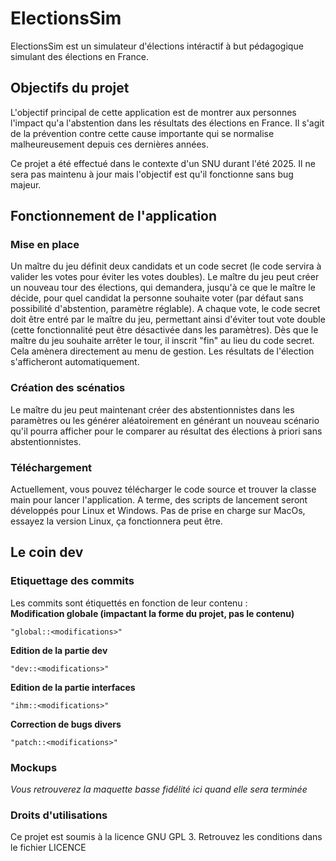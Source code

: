 # ElectionsSim
ElectionsSim est un simulateur d'élections intéractif à but pédagogique simulant des élections en France.

## Objectifs du projet
L'objectif principal de cette application est de montrer aux personnes l'impact qu'a l'abstention dans les résultats des élections en France. Il s'agit de la prévention contre cette cause importante qui se normalise malheureusement depuis ces dernières années.  

Ce projet a été effectué dans le contexte d'un SNU durant l'été 2025. Il ne sera pas maintenu à jour mais l'objectif est qu'il fonctionne sans bug majeur.

## Fonctionnement de l'application
### Mise en place
Un maître du jeu définit deux candidats et un code secret (le code servira à valider les votes pour éviter les votes doubles). Le maître du jeu peut créer un nouveau tour des élections, qui demandera, jusqu'à ce que le maître le décide, pour quel candidat la personne souhaite voter (par défaut sans possibilité d'abstention, paramètre réglable). A chaque vote, le code secret doit être entré par le maître du jeu, permettant ainsi d'éviter tout vote double (cette fonctionnalité peut être désactivée dans les paramètres). Dès que le maître du jeu souhaite arrêter le tour, il inscrit "fin" au lieu du code secret. Cela amènera directement au menu de gestion. Les résultats de l'élection s'afficheront automatiquement.  

### Création des scénatios
Le maître du jeu peut maintenant créer des abstentionnistes dans les paramètres ou les générer aléatoirement en générant un nouveau scénario qu'il pourra afficher pour le comparer au résultat des élections à priori sans abstentionnistes.  

### Téléchargement
Actuellement, vous pouvez télécharger le code source et trouver la classe main pour lancer l'application. A terme, des scripts de lancement seront développés pour Linux et Windows. Pas de prise en charge sur MacOs, essayez la version Linux, ça fonctionnera peut être.

## Le coin dev
### Etiquettage des commits
Les commits sont étiquettés en fonction de leur contenu :  
**Modification globale (impactant la forme du projet, pas le contenu)**
```
"global::<modifications>"
```

**Edition de la partie dev**
```
"dev::<modifications>"
```

**Edition de la partie interfaces**
```
"ihm::<modifications>"
```

**Correction de bugs divers**
```
"patch::<modifications>"
```

### Mockups
*Vous retrouverez la maquette basse fidélité ici quand elle sera terminée*

### Droits d'utilisations
Ce projet est soumis à la licence GNU GPL 3. Retrouvez les conditions dans le fichier LICENCE
